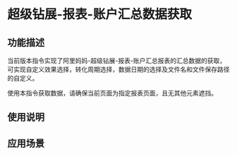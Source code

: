 # 超级钻展-报表-账户汇总数据获取
## 功能描述
当前版本指令实现了阿里妈妈-超级钻展-报表-账户汇总报表的汇总数据的获取，可实现自定义效果选择，转化周期选择，数据日期的选择及文件名和文件保存路径的自定义。

使用本指令获取数据，请确保当前页面为指定报表页面，且无其他元素遮挡。
## 使用说明
## 应用场景

